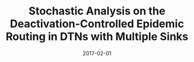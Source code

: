---
title: "Stochastic Analysis on the Deactivation-Controlled Epidemic Routing in DTNs with Multiple Sinks"
authors:
- Huawei Huang
- Song Guo
- Peng Li
- Toshiaki Miyazaki


date: "2017-02-01"
doi: ""

# Publication type.
# 1 = Conference paper; 2 = Journal article;
# 3 = Preprint Paper; 4 = Report; 5 = Book; 6 = Book section;
# 7 = Thesis; 8 = Patent
publication_types: ["2"]

# Publication name and optional abbreviated publication name.
publication: "*Ad Hoc & Sensor Wireless Networks*"
publication_short: "AHSWN"

url_pdf: http://www.oldcitypublishing.com/journals/ahswn-home/ahswn-issue-contents/ahswn-volume-38-number-1-4-2017/ahswn-38-1-4-p-143-167/
# url_code: ''
# url_dataset: ''
# url_poster: ''
# url_project: ''
# url_slides: ''
# url_video: ''

---